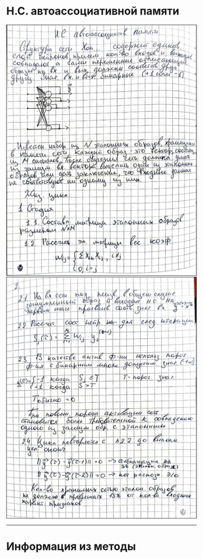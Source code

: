# Н.С. автоассоциативной памяти

![gallery](pics/1.png)
![gallery](pics/2.png)

---

# Информация из методы
